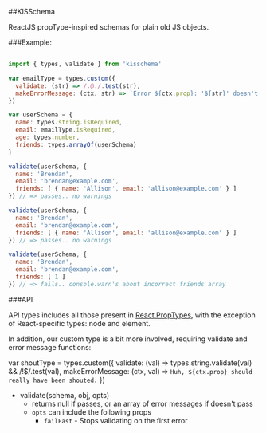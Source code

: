 
##KISSchema

ReactJS propType-inspired schemas for plain old JS objects.

###Example:
```javascript

import { types, validate } from 'kisschema'

var emailType = types.custom({ 
  validate: (str) => /.@./.test(str),
  makeErrorMessage: (ctx, str) => `Error ${ctx.prop}: '${str}' doesn't really look like an email, dude`
})

var userSchema = {
  name: types.string.isRequired,
  email: emailType.isRequired,
  age: types.number,
  friends: types.arrayOf(userSchema)
}

validate(userSchema, {
  name: 'Brendan',
  email: 'brendan@example.com',
  friends: [ { name: 'Allison', email: 'allison@example.com' } ]
}) // => passes.. no warnings

validate(userSchema, {
  name: 'Brendan',
  email: 'brendan@example.com',
  friends: [ { name: 'Allison', email: 'allison@example.com' } ]
}) // => passes.. no warnings

validate(userSchema, {
  name: 'Brendan',
  email: 'brendan@example.com',
  friends: [ 1 ]
}) // => fails.. console.warn's about incorrect friends array

```

###API

API types includes all those present in [React.PropTypes](https://facebook.github.io/react/docs/reusable-components.html#prop-validation), with the exception of React-specific types: node and element.

In addition, our custom type is a bit more involved, requiring validate and error message functions:

var shoutType = types.custom({
  validate: (val) => types.string.validate(val) && /!$/.test(val),
  makeErrorMessage: (ctx, val) => `Huh, ${ctx.prop} should really have been shouted.`
})

* validate(schema, obj, opts)
  * returns null if passes, or an array of error messages if doesn't pass
  * ```opts``` can include the following props
    * ```failFast``` - Stops validating on the first error
